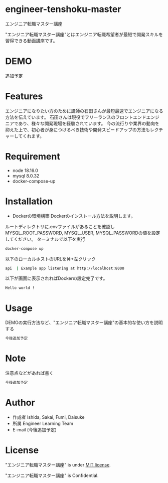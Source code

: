 # engineer-tenshoku-master

エンジニア転職マスター講座

"エンジニア転職マスター講座"とはエンジニア転職希望者が最短で開発スキルを習得できる動画講座です。


# DEMO

追加予定


# Features

エンジニアになりたい方のために講師の石田さんが最短最速でエンジニアになる方法を伝えています。
石田さんは現役でフリーランスのフロントエンドエンジニアであり、様々な開発現場を経験されています。
今の流行りや業界の動向を抑えた上で、初心者が身につけるべき技術や開発スピードアップの方法もレクチャーしてくれます。


# Requirement

* node 18.16.0
* mysql 8.0.32
* docker-compose-up

# Installation

* Dockerの環境構築
Dockerのインストール方法を説明します。

ルートディレクトリに.envファイルがあることを確認しMYSQL_ROOT_PASSWORD, MYSQL_USER, MYSQL_PASSWORDの値を設定してください。
ターミナルで以下を実行
```bash
docker-compose up
```

以下のローカルホストのURLを⌘+左クリック
```bash
api  | Example app listening at http://localhost:8000
```

以下が画面に表示されればDockerの設定完了です。
```bash
Hello world !
```


# Usage

DEMOの実行方法など、"エンジニア転職マスター講座"の基本的な使い方を説明する

```bash
今後追加予定
```

# Note

注意点などがあれば書く
```bash
今後追加予定
```

# Author

* 作成者
Ishida, Sakai, Fumi, Daisuke
* 所属
Engineer Learning Team
* E-mail
(今後追加予定)

# License

"エンジニア転職マスター講座" is under [MIT license](https://).

"エンジニア転職マスター講座" is Confidential.

